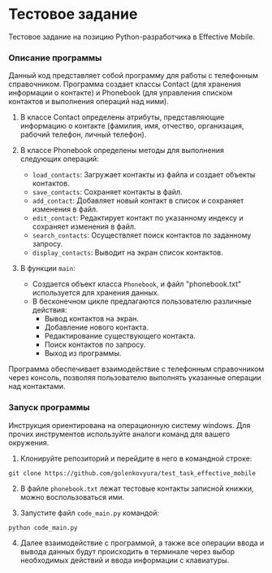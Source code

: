 # Тестовое задание
Тестовое задание на позицию Python-разработчика в Effective Mobile.  

### Описание программы
Данный код представляет собой программу для работы с телефонным справочником. Программа создает классы Contact (для хранения информации о контакте) и Phonebook (для управления списком контактов и выполнения операций над ними).

1. В классе Contact определены атрибуты, представляющие информацию о контакте (фамилия, имя, отчество, организация, рабочий телефон, личный телефон).

2. В классе Phonebook определены методы для выполнения следующих операций:

    + `load_contacts`: Загружает контакты из файла и создает объекты контактов.
    + `save_contacts`: Сохраняет контакты в файл.
    + `add_contact`: Добавляет новый контакт в список и сохраняет изменения в файл.
    + `edit_contact`: Редактирует контакт по указанному индексу и сохраняет изменения в файл.
    + `search_contacts`: Осуществляет поиск контактов по заданному запросу.
    + `display_contacts`: Выводит на экран список контактов.

3. В функции `main`:

    + Создается объект класса `Phonebook`, и файл "phonebook.txt" используется для хранения данных.  
    + В бесконечном цикле предлагаются пользователю различные действия:
        + Вывод контактов на экран.
        + Добавление нового контакта.
        + Редактирование существующего контакта.
        + Поиск контактов по запросу.
        + Выход из программы.

Программа обеспечивает взаимодействие с телефонным справочником через консоль, позволяя пользователю выполнять указанные операции над контактами.  

### Запуск программы 
Инструкция ориентирована на операционную систему windows. 
Для прочих инструментов используйте аналоги команд для вашего окружения.

1. Клонируйте репозиторий и перейдите в него в командной строке:

```
git clone https://github.com/golenkovyura/test_task_effective_mobile
```
2. В файле `phonebook.txt` лежат тестовые контакты записной книжки, можно воспользоваться ими.

3. Запустите файл `code_main.py` командой:

```
python code_main.py
```

4. Далее взаимодействие с программой, а также все операции ввода и вывода данных будут происходить в терминале через выбор необходимых действий и ввода информации с клавиатуры.
